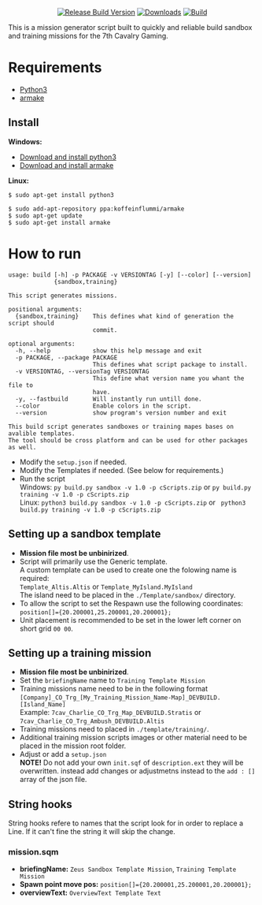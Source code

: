 <p align="center">
<a href="https://github.com/7Cav/SandboxAndTrainingMissionGenerator/releases/latest"><img src="https://img.shields.io/github/release/7Cav/SandboxAndTrainingMissionGenerator.svg?style=for-the-badge&label=Release%20Build" alt="Release Build Version"></a>
<a href="https://github.com/7Cav/SandboxAndTrainingMissionGenerator/releases/latest"><img src="https://img.shields.io/github/downloads/7cav/SandboxAndTrainingMissionGenerator/total.svg?style=for-the-badge&label=Downloads" alt="Downloads"></a>
<a href="https://travis-ci.org/7Cav/SandboxAndTrainingMissionGenerator"><img src="https://img.shields.io/travis/7Cav/SandboxAndTrainingMissionGenerator.svg?style=for-the-badge&logo=Travis-CI" alt="Build"></a>
</p>

This is a mission generator script built to quickly and reliable build sandbox and training missions for the 7th Cavalry Gaming.

# Requirements
* [Python3](https://www.python.org)
* [armake](https://github.com/KoffeinFlummi/armake)

## Install
**Windows:** 
- [Download and install python3](https://www.python.org)
- [Download and install armake](https://github.com/KoffeinFlummi/armake/releases/latest)
  
**Linux:**
```
$ sudo apt-get install python3
```
```
$ sudo add-apt-repository ppa:koffeinflummi/armake
$ sudo apt-get update
$ sudo apt-get install armake
```

# How to run
```
usage: build [-h] -p PACKAGE -v VERSIONTAG [-y] [--color] [--version]
             {sandbox,training}

This script generates missions.

positional arguments:
  {sandbox,training}    This defines what kind of generation the script should
                        commit.

optional arguments:
  -h, --help            show this help message and exit
  -p PACKAGE, --package PACKAGE
                        This defines what script package to install.
  -v VERSIONTAG, --versionTag VERSIONTAG
                        This define what version name you whant the file to
                        have.
  -y, --fastbuild       Will instantly run untill done.
  --color               Enable colors in the script.
  --version             show program's version number and exit

This build script generates sandboxes or training mapes bases on avalible templates.
The tool should be cross platform and can be used for other packages as well.
```
<!--- (Soon) Modfify the `properties.ini` if needed.-->
- Modify the `setup.json` if needed.
- Modify the Templates if needed. (See below for requirements.) 
- Run the script<br />
  Windows: `py build.py sandbox -v 1.0 -p cScripts.zip` or
           `py build.py training -v 1.0 -p cScripts.zip`<br />
  Linux: `python3 build.py sandbox -v 1.0 -p cScripts.zip` or
         ` python3 build.py training -v 1.0 -p cScripts.zip`

## Setting up a sandbox template
- __Mission file most be unbinirized__.
- Script will primarily use the Generic template.<br />
  A custom template can be used to create one the folowing name is required:<br />
  `Template_Altis.Altis` or `Template_MyIsland.MyIsland`<br />
  The island need to be placed in the `./Template/sandbox/` directory.
- To allow the script to set the Respawn use the following coordinates:<br />
  `position[]={20.200001,25.200001,20.200001};` 
- Unit placement is recommended to be set in the lower left corner on short grid `00 00`.

## Setting up a training mission
- __Mission file most be unbinirized__.
- Set the `briefingName` name to `Training Template Mission`
- Training missions name need to be in the following format `[Company]_CO_Trg_[My_Training_Mission_Name-Map]_DEVBUILD.[Island_Name]`<br />Example: `7cav_Charlie_CO_Trg_Map_DEVBUILD.Stratis` or `7cav_Charlie_CO_Trg_Ambush_DEVBUILD.Altis` 
- Training missions need to placed in `./template/training/`.
- Additional training mission scripts images or other material need to be placed in the mission root folder. 
- Adjust or add a `setup.json`<br />__NOTE!__ Do not add your own `init.sqf` of `description.ext` they will be overwritten. instead add changes or adjustmetns instead to the `add : []` array of the json file.

## String hooks
String hooks refere to names that the script look for in order to replace a Line. If it can't fine the string it will skip the change. 
### mission.sqm
- **briefingName:** `Zeus Sandbox Template Mission`, `Training Template Mission`
- **Spawn point move pos:** `position[]={20.200001,25.200001,20.200001};`
- **overviewText:** `OverviewText Template Text`
